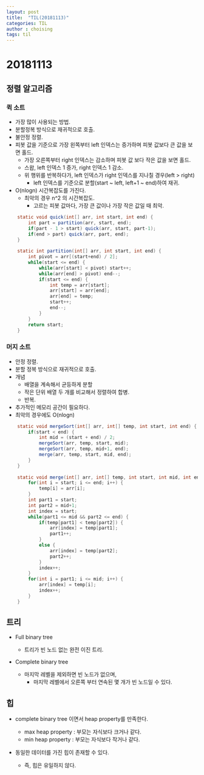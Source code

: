 ```yaml
---
layout: post
title:  "TIL(20181113)"
categories: TIL
author : choising
tags: til
---
```


# 20181113

## 정렬 알고리즘

### 퀵 소트

- 가장 많이 사용되는 방법.
- 분할정복 방식으로 재귀적으로 호출.
- 불안정 정렬.
- 피봇 값을 기준으로 가장 왼쪽부터 left 인덱스는 증가하며 피봇 값보다 큰 값을 보면 홀드.
    - 가장 오른쪽부터 right 인덱스는 감소하며 피봇 값 보다 작은 값을 보면 홀드.
    - 스왑, left 인덱스 1 증가, right 인덱스 1 감소.
    - 위 행위를 반복하다가, left 인덱스가 right 인덱스를 지나칠 경우(left > right) 
        - left 인덱스를 기준으로 분할(start ~ left, left+1 ~ end)하여 재귀.
- O(nlogn) 시간복잡도를 가진다.
    - 최악의 경우 n^2 의 시간복잡도.
        - 고르는 피봇 값마다, 가장 큰 값이나 가장 작은 값일 때 최악.

```java
	static void quick(int[] arr, int start, int end) {
		int part = partition(arr, start, end);
		if(part - 1 > start) quick(arr, start, part-1);
		if(end > part) quick(arr, part, end);
	}
	
	static int partition(int[] arr, int start, int end) {
		int pivot = arr[(start+end) / 2];
		while(start <= end) {
			while(arr[start] < pivot) start++;
			while(arr[end] > pivot) end--;
			if(start <= end) {
				int temp = arr[start];
				arr[start] = arr[end];
				arr[end] = temp;
				start++;
				end--;
			}
		}
		return start;
	}
```

### 머지 소트

- 안정 정렬.
- 분할 정복 방식으로 재귀적으로 호출.
- 개념
    - 배열을 계속해서 균등하게 분할
    - 작은 단위 배열 두 개를 비교해서 정렬하여 합병.
    - 반복.
- 추가적인 메모리 공간이 필요하다.
- 최악의 경우에도 O(nlogn)

```java
	static void mergeSort(int[] arr, int[] temp, int start, int end) {
		if(start < end) {
			int mid = (start + end) / 2;
			mergeSort(arr, temp, start, mid);
			mergeSort(arr, temp, mid+1, end);
			merge(arr, temp, start, mid, end);
		}
	}
	
	static void merge(int[] arr, int[] temp, int start, int mid, int end) {
		for(int i = start; i <= end; i++) {
			temp[i] = arr[i];
		}
		int part1 = start;
		int part2 = mid+1;
		int index = start;
		while(part1 <= mid && part2 <= end) {
			if(temp[part1] < temp[part2]) {
				arr[index] = temp[part1];
				part1++;
			}
			else {
				arr[index] = temp[part2];
				part2++;
			}
			index++;
		}
		for(int i = part1; i <= mid; i++) {
			arr[index] = temp[i];
			index++;
		}
	}
```

## 트리

- Full binary tree
    - 트리가 빈 노드 없는 완전 이진 트리.

- Complete binary tree
    - 마지막 레벨을 제외하면 빈 노드가 없으며,
        - 마지막 레벨에서 오른쪽 부터 연속된 몇 개가 빈 노드일 수 있다.

## 힙

- complete binary tree 이면서 heap property를 만족한다.
    - max heap property : 부모는 자식보다 크거나 같다.
    - min heap property : 부모는 자식보다 작거나 같다.

- 동일한 데이터를 가진 힙이 존재할 수 있다.
    - 즉, 힙은 유일하지 않다.



